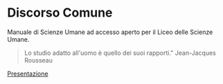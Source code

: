 # Discorso Comune
Manuale di Scienze Umane ad accesso aperto per il Liceo delle Scienze Umane.

> Lo studio adatto all'uomo è quello dei suoi rapporti." Jean-Jacques Rousseau

[Presentazione](presentazione.md)

